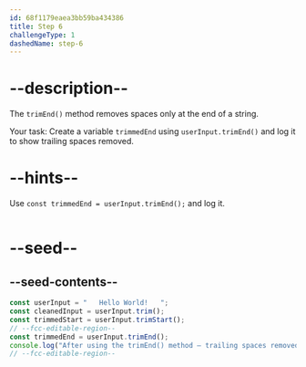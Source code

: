 ```yaml
---
id: 68f1179eaea3bb59ba434386
title: Step 6
challengeType: 1
dashedName: step-6
---
```


# --description--

The `trimEnd()` method removes spaces only at the end of a string.  

Your task: Create a variable `trimmedEnd` using `userInput.trimEnd()` and log it to show trailing spaces removed.

# --hints--

Use `const trimmedEnd = userInput.trimEnd();` and log it.

```js
```

# --seed--

## --seed-contents--

```js
const userInput = "   Hello World!   ";
const cleanedInput = userInput.trim();
const trimmedStart = userInput.trimStart();
// --fcc-editable-region--
const trimmedEnd = userInput.trimEnd();
console.log("After using the trimEnd() method — trailing spaces removed:", trimmedEnd);
// --fcc-editable-region--
```
